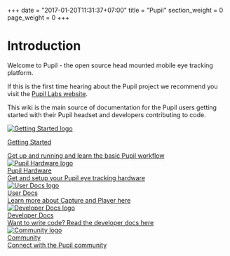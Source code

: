 +++
date = "2017-01-20T11:31:37+07:00"
title = "Pupil"
section_weight = 0
page_weight = 0
+++

# Introduction

Welcome to Pupil - the open source head mounted mobile eye tracking platform.

If this is the first time hearing about the Pupil project we recommend you visit the [Pupil Labs website](https://pupil-labs.com).

This wiki is the main source of documentation for the Pupil users getting started with their Pupil headset and developers contributing to code.

<div class="content-container quick-nav">
	<div class="horizontal-divide">
		<a href="#getting-started">
			<div class="item-hori">
				<!-- <img class="intro-image img-small" src="/images/icons/Pupil_Logo_wiki-03.jpg"> -->
				<img class="intro-image img-small lazyload" data-src="/images/icons/Pupil_Logo_wiki-03.jpg" alt="Getting Started logo">
				<div class="img-content">
					<p class="header">Getting Started</p>
					Get up and running and learn the basic Pupil workflow
				</div>
			</div>
		</a>
		<a href="#pupil-hardware">
			<div class="item-hori">
				<!-- <img class="intro-image img-small" src="/images/icons/Pupil_Logo_wiki-01.jpg"> -->
				<img class="intro-image img-small lazyload" data-src="/images/icons/Pupil_Logo_wiki-01.jpg" alt="Pupil Hardware logo">
				<div class="img-content">
					<div class="header">Pupil Hardware</div>
					Get and setup your Pupil eye tracking hardware
				</div>
			</div>
		</a>
		<a href="#user-docs">
			<div class="item-hori">
				<!-- <img class="intro-image img-small" src="/images/icons/Pupil_Logo_wiki-04.jpg"> -->
				<img class="intro-image img-small lazyload" data-src="/images/icons/Pupil_Logo_wiki-04.jpg" alt="User Docs logo">
				<div class="img-content">
					<div class="header">User Docs</div>
					Learn more about Capture and Player here
				</div>
			</div>
		</a>
		<a href="#developer-docs">
			<div class="item-hori">
				<!-- <img class="intro-image img-small" src="/images/icons/Pupil_Logo_wiki-05.jpg"> -->
				<img class="intro-image img-small lazyload" data-src="/images/icons/Pupil_Logo_wiki-05.jpg" alt="Developer Docs logo">
				<div class="img-content">
					<div class="header">Developer Docs</div>
					Want to write code? Read the developer docs here
				</div>
			</div>
		</a>
		<a href="#community">
			<div class="item-hori">
				<!-- <img class="intro-image img-small" src="/images/icons/Pupil_Logo_wiki-02.jpg"> -->
				<img class="intro-image img-small lazyload" data-src="/images/icons/Pupil_Logo_wiki-02.jpg" alt="Community logo">
				<div class="img-content">
					<div class="header">Community</div>
					Connect with the Pupil community
				</div>
			</div>
		</a>
	</div>
</div>